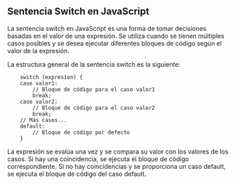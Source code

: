 ## Sentencia Switch en JavaScript
La sentencia switch en JavaScript es una forma de tomar decisiones basadas en el valor de una expresión. Se utiliza cuando se tienen múltiples casos posibles y se desea ejecutar diferentes bloques de código según el valor de la expresión.

La estructura general de la sentencia switch es la siguiente:

```
    switch (expresion) {
    case valor1:
        // Bloque de código para el caso valor1
        break;
    case valor2:
        // Bloque de código para el caso valor2
        break;
    // Más casos...
    default:
        // Bloque de código por defecto
    }

```

La expresión se evalúa una vez y se compara su valor con los valores de los casos. Si hay una coincidencia, se ejecuta el bloque de código correspondiente. Si no hay coincidencias y se proporciona un caso default, se ejecuta el bloque de código del caso default.